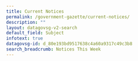 ```yaml
---
title: Current Notices
permalink: /government-gazette/current-notices/
description: ""
layout: datagovsg-v2-search
default_field: Subject
infotext: true
datagovsg-id: d_80e193bd9517638c4a60a9317c49c3b8
search_breadcrumb: Notices This Week
---
```

